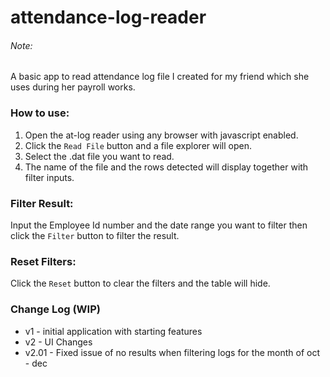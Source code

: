 # attendance-log-reader

###### Note:
A basic app to read attendance log file I created for my friend which she uses during her payroll works.

### How to use:
1. Open the at-log reader using any browser with javascript enabled.
2. Click the `Read File` button and a file explorer will open. 
3. Select the .dat file you want to read.
4. The name of the file and the rows detected will display together with filter inputs.

### Filter Result:
Input the Employee Id number and the date range you want to filter then click the `Filter` button to filter the result.

### Reset Filters:
Click the `Reset` button to clear the filters and the table will hide.

### Change Log (WIP)
* v1 - initial application with starting features
* v2 - UI Changes
* v2.01 - Fixed issue of no results when filtering logs for the month of oct - dec
